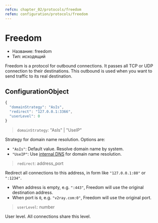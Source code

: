 ```yaml
---
refcn: chapter_02/protocols/freedom
refen: configuration/protocols/freedom
---
```

# Freedom

* Название: freedom
* Тип: исходящий

Freedom is a protocol for outbound connections. It passes all TCP or UDP connection to their destinations. This outbound is used when you want to send traffic to its real destination.

## ConfigurationObject

```javascript
{
  "domainStrategy": "AsIs",
  "redirect": "127.0.0.1:3366",
  "userLevel": 0
}
```

> `domainStrategy`: "AsIs" | "UseIP"

Strategy for domain name resolution. Options are:

* `"AsIs"`: Default value. Resolve domain name by system.
* `"UseIP"`: Use [internal DNS](../dns.md) for domain name resolution.

> `redirect`: address_port

Redirect all connections to this address, in form like `"127.0.0.1:80"` or `":1234"`.

* When address is empty, e.g. `":443"`, Freedom will use the original destination address.
* When port is `0`, e.g. `"v2ray.com:0"`, Freedom will use the original port.

> `userLevel`: number

User level. All connections share this level.